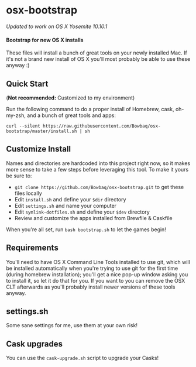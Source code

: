 osx-bootstrap
=============

*Updated to work on OS X Yosemite 10.10.1*

#### Bootstrap for new OS X installs

These files will install a bunch of great tools on your newly installed Mac. If it's not a brand new install of OS X you'll most probably be able to use these anyway :)

## Quick Start

(**Not recommended:** Customized to my environment)

Run the following command to do a proper install of Homebrew, cask, oh-my-zsh, and a bunch of great tools and apps:

```
curl --silent https://raw.githubusercontent.com/Bowbaq/osx-bootstrap/master/install.sh | sh
```

## Customize Install

Names and directories are hardcoded into this project right now, so it makes more sense to take a few steps before leveraging this tool. To make it yours be sure to:

* `git clone https://github.com/Bowbaq/osx-bootstrap.git` to get these files locally
* Edit `install.sh` and define your `$dir` directory
* Edit `settings.sh` and name your computer
* Edit `symlink-dotfiles.sh` and define your `$dev` directory
* Review and customize the apps installed from Brewfile & Caskfile

When you're all set, run `bash bootstrap.sh` to let the games begin!

## Requirements

You'll need to have OS X Command Line Tools installed to use git, which will be installed automatically when you're trying to use git for the first time (during homebrew installation); you'll get a nice pop-up window asking you to install it, so let it do that for you. If you want to you can remove the OSX CLT afterwards as you'll probably install newer versions of these tools anyway.

## settings.sh

Some sane settings for me, use them at your own risk!

## Cask upgrades

You can use the `cask-upgrade.sh` script to upgrade your Casks!
